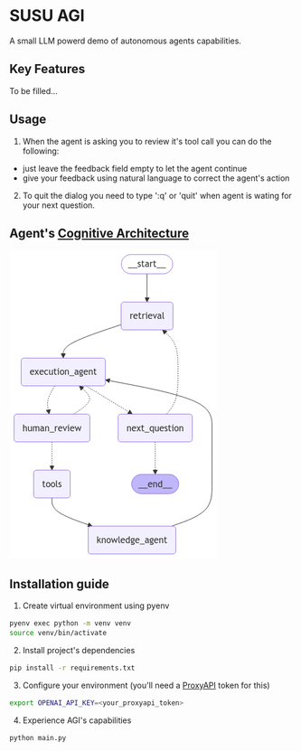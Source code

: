 # SUSU AGI

A small LLM powerd demo of autonomous agents capabilities.

## Key Features

To be filled...

## Usage

1. When the agent is asking you to review it's tool call you can do the following:
- just leave the feedback field empty to let the agent continue
- give your feedback using natural language to correct the agent's action

2. To quit the dialog you need to type ':q' or 'quit' when agent is wating for your next question.

## Agent's [Cognitive Architecture](https://blog.langchain.dev/what-is-a-cognitive-architecture/)
![Cognitive Architecture](docs/SUSU_AGI.png)

## Installation guide

1. Create virtual environment using pyenv
```bash
pyenv exec python -m venv venv
source venv/bin/activate
```
2. Install project's dependencies
```bash
pip install -r requirements.txt
```
3. Configure your environment (you'll need a [ProxyAPI](https://proxyapi.ru) token for this)
```bash
export OPENAI_API_KEY=<your_proxyapi_token>
```
4. Experience AGI's capabilities
```bash
python main.py
```
